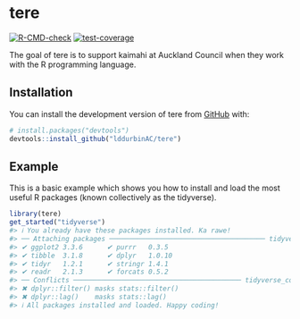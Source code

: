 
<!-- README.md is generated from README.Rmd. Please edit that file -->

# tere

<!-- badges: start -->

[![R-CMD-check](https://github.com/lddurbinAC/tere/actions/workflows/R-CMD-check.yaml/badge.svg)](https://github.com/lddurbinAC/tere/actions/workflows/R-CMD-check.yaml)
[![test-coverage](https://github.com/lddurbinAC/tere/actions/workflows/test-coverage.yaml/badge.svg)](https://github.com/lddurbinAC/tere/actions/workflows/test-coverage.yaml)
<!-- badges: end -->

The goal of tere is to support kaimahi at Auckland Council when they
work with the R programming language.

## Installation

You can install the development version of tere from
[GitHub](https://github.com/) with:

``` r
# install.packages("devtools")
devtools::install_github("lddurbinAC/tere")
```

## Example

This is a basic example which shows you how to install and load the most
useful R packages (known collectively as the tidyverse).

``` r
library(tere)
get_started("tidyverse")
#> ℹ You already have these packages installed. Ka rawe!
#> ── Attaching packages ─────────────────────────────────────── tidyverse 1.3.2 ──
#> ✔ ggplot2 3.3.6      ✔ purrr   0.3.5 
#> ✔ tibble  3.1.8      ✔ dplyr   1.0.10
#> ✔ tidyr   1.2.1      ✔ stringr 1.4.1 
#> ✔ readr   2.1.3      ✔ forcats 0.5.2 
#> ── Conflicts ────────────────────────────────────────── tidyverse_conflicts() ──
#> ✖ dplyr::filter() masks stats::filter()
#> ✖ dplyr::lag()    masks stats::lag()
#> ℹ All packages installed and loaded. Happy coding!
```
